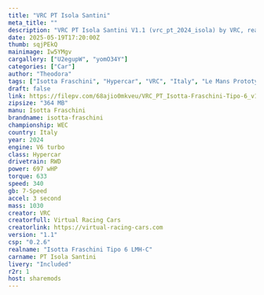 ```yaml
---
title: "VRC PT Isola Santini"
meta_title: ""
description: "VRC PT Isola Santini V1.1 (vrc_pt_2024_isola) by VRC, ready to race!"
date: 2025-05-19T17:20:00Z
thumb: sqjPEkQ
mainimage: Iw5YMgv
cargallery: ["U2egupW", "yomO34Y"]
categories: ["Car"]
author: "Theodora"
tags: ["Isotta Fraschini", "Hypercar", "VRC", "Italy", "Le Mans Prototype", "LMH"]
draft: false
link: https://filepv.com/68ajio0mkveu/VRC_PT_Isotta-Fraschini-Tipo-6_v1.0.zip.html
zipsize: "364 MB"
manu: Isotta Fraschini
brandname: isotta-fraschini
championship: WEC
country: Italy
year: 2024
engine: V6 turbo
class: Hypercar
drivetrain: RWD
power: 697 wHP
torque: 633
speed: 340
gb: 7-Speed
accel: 3 second
mass: 1030
creator: VRC
creatorfull: Virtual Racing Cars
creatorlink: https://virtual-racing-cars.com
version: "1.1"
csp: "0.2.6"
realname: "Isotta Fraschini Tipo 6 LMH-C"
carname: PT Isola Santini
livery: "Included"
r2r: 1
host: sharemods
---
```

